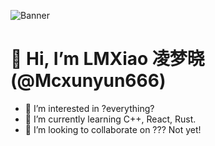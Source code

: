 ![Banner](https://i.328888.xyz/2023/04/18/izbovF.png)

# 👋 Hi, I’m LMXiao 凌梦晓(@Mcxunyun666)
- 👀 I’m interested in ?everything?
- 🌱 I’m currently learning C++, React, Rust.
- 💞️ I’m looking to collaborate on ??? Not yet!

<!---
Mcxunyun666/Mcxunyun666 is a ✨ special ✨ repository because its `README.md` (this file) appears on your GitHub profile.
You can click the Preview link to take a look at your changes.
--->
